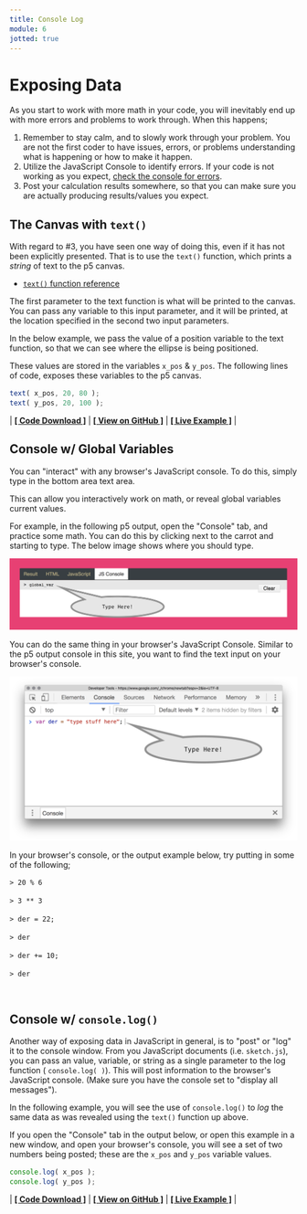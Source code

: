 ```yaml
---
title: Console Log
module: 6
jotted: true
---
```


# Exposing Data

As you start to work with more math in your code, you will inevitably end up with more errors and problems to work through. When this happens;

1. Remember to stay calm, and to slowly work through your problem. You are not the first coder to have issues, errors, or problems understanding what is happening or how to make it happen.
2. Utilize the JavaScript Console to identify errors. If your code is not working as you expect, [check the console for errors]({{site.baseurl}}/modules/week-4/error-console/).
3. Post your calculation results somewhere, so that you can make sure you are actually producing results/values you expect.

## The Canvas with `text()`
With regard to #3, you have seen one way of doing this, even if it has not been explicitly presented. That is to use the `text()` function, which prints a _string_ of text to the p5 canvas.

- [`text()` function reference](https://p5js.org/reference/#/p5/text)

The first parameter to the text function is what will be printed to the canvas. You can pass any variable to this input parameter, and it will be printed, at the location specified in the second two input parameters.

In the below example, we pass the value of a position variable to the text function, so that we can see where the ellipse is being positioned.

These values are stored in the variables `x_pos` & `y_pos`. The following lines of code, exposes these variables to the p5 canvas.

```js
text( x_pos, 20, 80 );
text( y_pos, 20, 100 );
```


<div id="jotted-demo-1" class="jotted-theme-stacked"></div>

<script>
    new Jotted(document.querySelector("#jotted-demo-1"), {
    files: [
        {
            type: "js",
            hide: false,
            url:"https://raw.githubusercontent.com/Montana-Media-Arts/120_CreativeCoding/master/lecture_code/06/06_exposing_data_01/sketch.js"
        },
        {
            type: "html",
            hide: true,
            url:"../../../p5_resources/index.html"
        }
    ],
    showBlank: false,
    showResult: true,
    plugins: [
        { name: 'ace', options: { "maxLines": 50 } },
        // { name: 'console', options: { autoClear: true } },
    ]
});
</script>

| [**[ Code Download ]**](https://github.com/Montana-Media-Arts/120_CreativeCoding/raw/master/lecture_code/06/06_exposing_data_01/06_exposing_data_01.zip) | [**[ View on GitHub ]**](https://github.com/Montana-Media-Arts/120_CreativeCoding/raw/master/lecture_code/06/06_exposing_data_01/) | [**[ Live Example ]**](https://montana-media-arts.github.io/120_CreativeCoding/lecture_code/06/06_exposing_data_01/) |



## Console w/ Global Variables

You can "interact" with any browser's JavaScript console. To do this, simply type in the bottom area text area.

This can allow you interactively work on math, or reveal global variables current values.

For example, in the following p5 output, open the "Console" tab, and practice some math. You can do this by clicking next to the carrot and starting to type. The below image shows where you should type.

![Example of using the p5 console](../imgs/console-typing-1.png)

You can do the same thing in your browser's JavaScript Console. Similar to the p5 output console in this site, you want to find the text input on your browser's console.

![Example of using the Chrome JS Console](../imgs/chrome-js-console-input.png)


In your browser's console, or the output example below, try putting in some of the following;

```console
> 20 % 6

> 3 ** 3

> der = 22;

> der

> der += 10;

> der
```


<br />



<div id="jotted-demo-2" class="jotted-theme-stacked" height="400px;"></div>

<script>
    new Jotted(document.querySelector("#jotted-demo-2"), {
    files: [
        {
            type: "js",
            hide: false,
            url:"https://raw.githubusercontent.com/Montana-Media-Arts/120_CreativeCoding/master/lecture_code/06/06_exposing_data_02/sketch.js"
        },
        {
            type: "html",
            hide: true,
            url:"../../../p5_resources/index.html"
    }],
    showBlank: false,
    showResult: false,
    plugins: [
        { name: 'ace', options: { "maxLines": 50 } },
        { name: 'console', options: { autoClear: true } },
    ]
});
</script>




## Console w/ `console.log()`

Another way of exposing data in JavaScript in general, is to "post" or "log" it to the console window. From you JavaScript documents (i.e. `sketch.js`), you can pass an value, variable, or string as a single parameter to the log function ( `console.log( )`). This will post information to the browser's JavaScript console. (Make sure you have the console set to "display all messages").

In the following example, you will see the use of `console.log()` to _log_ the same data as was revealed using the `text()` function up above.

If you open the "Console" tab in the output below, or open this example in a new window, and open your browser's console, you will see a set of two numbers being posted; these are the `x_pos` and `y_pos` variable values.

```js
console.log( x_pos );
console.log( y_pos );
```


<div id="jotted-demo-3" class="jotted-theme-stacked"></div>

<style>
.jotted-theme-stacked .jotted-console-container {
    max-height: 20rem;
}
</style>

<script>
    new Jotted(document.querySelector("#jotted-demo-3"), {
    files: [
        {
            type: "js",
            hide: false,
            url:"https://raw.githubusercontent.com/Montana-Media-Arts/120_CreativeCoding/master/lecture_code/06/06_exposing_data_03/sketch.js"
        },
        {
            type: "html",
            hide: true,
            url:"../../../p5_resources/index.html"
    }],
    showBlank: false,
    showResult: true,
    plugins: [
        { name: 'ace', options: { "maxLines": 50 } },
        { name: 'console', options: { autoClear: true } },
    ]
});
</script>

| [**[ Code Download ]**](https://github.com/Montana-Media-Arts/120_CreativeCoding/raw/master/lecture_code/06/06_exposing_data_03/06_exposing_data_03.zip) | [**[ View on GitHub ]**](https://github.com/Montana-Media-Arts/120_CreativeCoding/raw/master/lecture_code/06/06_exposing_data_03/) | [**[ Live Example ]**](https://montana-media-arts.github.io/120_CreativeCoding/lecture_code/06/06_exposing_data_03/) |
